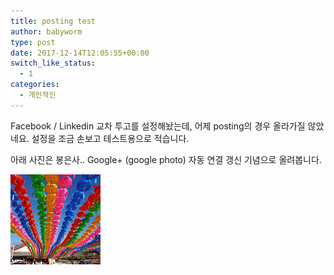 ```yaml
---
title: posting test
author: babyworm
type: post
date: 2017-12-14T12:05:55+00:00
switch_like_status:
  - 1
categories:
  - 개인적인
---
```

Facebook / Linkedin 교차 투고를 설정해놨는데, 어제 posting의 경우 올라가질 않았네요. 설정을 조금 손보고 테스트용으로 적습니다.

아래 사진은 봉은사.. Google+ (google photo) 자동 연결 갱신 기념으로 올려봅니다.

<img src="featured_2017-11-29.jpg">
